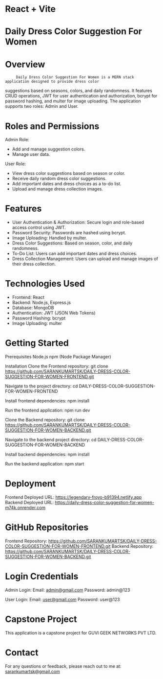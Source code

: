# React + Vite

# Daily Dress Color Suggestion For Women

# Overview
         Daily Dress Color Suggestion For Women is a MERN stack application designed to provide dress color 
suggestions based on seasons, colors, and daily randomness. It features CRUD operations, JWT for user authentication
and authorization, bcrypt for password hashing, and multer for image uploading. The application supports two roles: Admin and User.

# Roles and Permissions

Admin Role:
* Add and manage suggestion colors.
* Manage user data.

User Role:
* View dress color suggestions based on season or color.
* Receive daily random dress color suggestions.
* Add important dates and dress choices as a to-do list.
* Upload and manage dress collection images.

# Features
* User Authentication & Authorization: Secure login and role-based access control using JWT.
* Password Security: Passwords are hashed using bcrypt.
* Image Uploading: Handled by multer.
* Dress Color Suggestions: Based on season, color, and daily randomness.
* To-Do List: Users can add important dates and dress choices.
* Dress Collection Management: Users can upload and manage images of their dress collection.

# Technologies Used
* Frontend: React
* Backend: Node.js, Express.js
* Database: MongoDB
* Authentication: JWT (JSON Web Tokens)
* Password Hashing: bcrypt
* Image Uploading: multer

# Getting Started
Prerequisites
Node.js
npm (Node Package Manager)

Installation
Clone the Frontend repository:
git clone https://github.com/SARANKUMARTSK/DAILY-DRESS-COLOR-SUGGESTION-FOR-WOMEN-FRONTEND.git

Navigate to the project directory:
cd DAILY-DRESS-COLOR-SUGGESTION-FOR-WOMEN-FRONTEND

Install frontend dependencies:
npm install

Run the frontend application:
npm run dev

Clone the Backend repository:
git clone https://github.com/SARANKUMARTSK/DAILY-DRESS-COLOR-SUGGESTION-FOR-WOMEN-BACKEND.git

Navigate to the backend project directory:
cd DAILY-DRESS-COLOR-SUGGESTION-FOR-WOMEN-BACKEND

Install backend dependencies:
npm install

Run the backend application:
npm start

# Deployment
Frontend Deployed URL: https://legendary-froyo-b91394.netlify.app
Backend Deployed URL: https://daily-dress-color-suggestion-for-women-m74k.onrender.com

# GitHub Repositories
Frontend Repository: https://github.com/SARANKUMARTSK/DAILY-DRESS-COLOR-SUGGESTION-FOR-WOMEN-FRONTEND.git
Backend Repository: https://github.com/SARANKUMARTSK/DAILY-DRESS-COLOR-SUGGESTION-FOR-WOMEN-BACKEND.git

# Login Credentials
Admin Login:
Email: admin@gmail.com
Password: admin@123

User Login:
Email: user@gmail.com
Password: user@123

# Capstone Project
This application is a capstone project for GUVI GEEK NETWORKS PVT LTD.

# Contact
For any questions or feedback, please reach out to me at: sarankumartsk@gmail.com
